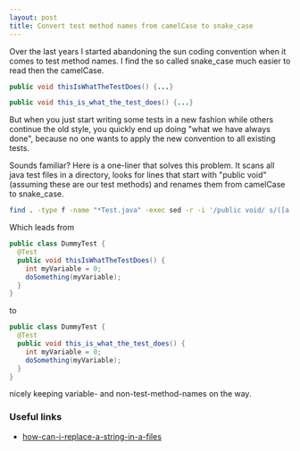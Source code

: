 ```yaml
---
layout: post
title: Convert test method names from camelCase to snake_case
---
```


Over the last years I started abandoning the sun coding convention when it comes to test method names.
I find the so called snake_case much easier to read then the camelCase.

```java
public void thisIsWhatTheTestDoes() {...}

public void this_is_what_the_test_does() {...}
```

But when you just start writing some tests in a new fashion while others continue the old style, you quickly end up 
doing "what we have always done", because no one wants to apply the new convention to all existing tests.

Sounds familiar? Here is a one-liner that solves this problem. It scans all java test files in a directory, looks for lines that start with "public void" (assuming these are our test methods) and renames them from camelCase to snake_case.

```bash
find . -type f -name "*Test.java" -exec sed -r -i '/public void/ s/([a-z0-9])([A-Z])/\1_\L\2/g' {} \;
```

Which leads from

```java
public class DummyTest {
  @Test
  public void thisIsWhatTheTestDoes() {
    int myVariable = 0;
    doSomething(myVariable);
  }
}
```

to 

```java
public class DummyTest {
  @Test
  public void this_is_what_the_test_does() {
    int myVariable = 0;
    doSomething(myVariable);
  }
}
```

nicely keeping variable- and non-test-method-names on the way.

### Useful links

* [how-can-i-replace-a-string-in-a-files](http://unix.stackexchange.com/questions/112023/how-can-i-replace-a-string-in-a-files)
